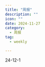 ```yaml
---
title: "周报"
description: ""
icon: ""
date: 2024-11-27
category:
  - 周报
tag:
  - weekly

---
```


24-12-1

